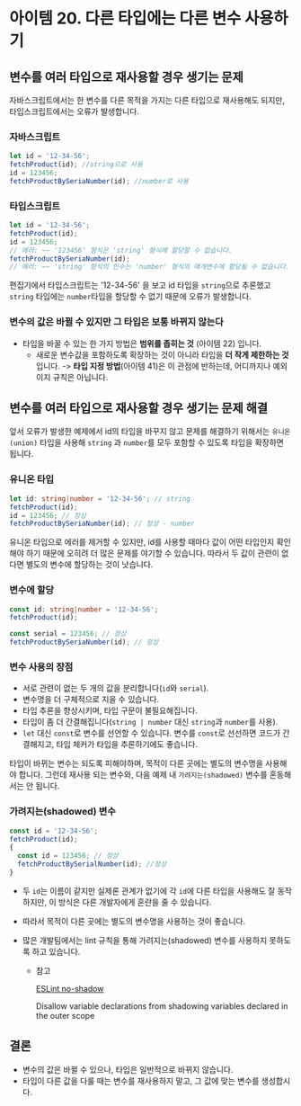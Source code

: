 # 아이템 20. 다른 타입에는 다른 변수 사용하기

 

## 변수를 여러 타입으로 재사용할 경우 생기는 문제

자바스크립트에서는 한 변수를 다른 목적을 가지는 다른 타입으로 재사용해도 되지만, 타입스크립트에서는 오류가 발생합니다.

### 자바스크립트

```typescript
let id = '12-34-56';
fetchProduct(id); //string으로 사용
id = 123456;
fetchProductBySeriaNumber(id); //number로 사용
```



### 타입스크립트

```typescript
let id = '12-34-56';
fetchProduct(id); 
id = 123456;
// 에러: ~~ '123456' 형식은 'string' 형식에 할당할 수 없습니다.
fetchProductBySeriaNumber(id);
// 에러: ~~ 'string' 형식의 인수는 'number' 형식의 매개변수에 할당될 수 없습니다.
```



편집기에서 타입스크립트는 '12-34-56' 을 보고 id 타입을 `string`으로 추론했고 `string` 타입에는 `number`타입을 할당할 수 없기 때문에 오류가 발생합니다.

### 변수의 값은 바뀔 수 있지만 그 타입은 보통 바뀌지 않는다

- 타입을 바꿀 수 있는 한 가지 방법은 **범위를 좁히는 것** (아이템 22) 입니다.
  - 새로운 변수값을 포함하도록 확장하는 것이 아니라 타입을 **더 작게 제한하는 것**입니다. -> **타입 지정 방법**(아이템 41)은 이 관점에 반하는데, 어디까지나 예외이지 규칙은 아닙니다.



## 변수를 여러 타입으로 재사용할 경우 생기는 문제 해결

앞서 오류가 발생한 예제에서 id의 타입을 바꾸지 않고 문제를 해결하기 위해서는 `유니온(union)` 타입을 사용해 `string` 과 `number`를 모두 포함할 수 있도록 타입을 확장하면 됩니다.

### 유니온 타입

```typescript
let id: string|number = '12-34-56'; // string
fetchProduct(id);
id = 123456; // 정상 
fetchProductBySeriaNumber(id); // 정상 - number
```

유니온 타입으로 에러를 제거할 수 있지만, id를 사용할 때마다 값이 어떤 타입인지 확인해야 하기 때문에 오히려 더 많은 문제를 야기할 수 있습니다. 따라서 두 값이 관련이 없다면 별도의 변수에 할당하는 것이 낫습니다.



### 변수에 할당

```typescript
const id: string|number = '12-34-56'; 
fetchProduct(id);

const serial = 123456; // 정상
fetchProductBySeriaNumber(id); // 정상 
```



### 변수 사용의 장점

- 서로 관련이 없는 두 개의 값을 분리합니다(`id`와 `serial`).
- 변수명을 더 구체적으로 지을 수 있습니다.
- 타입 추론을 향상시키며, 타입 구문이 불필요해집니다.
- 타입이 좀 더 간결해집니다(`string | number` 대신 `string`과 `number`를 사용).
- `let` 대신 `const`로 변수를 선언할 수 있습니다. 변수를 `const`로 선선하면 코드가 간결해지고, 타입 체커가 타입을 추론하기에도 좋습니다. 

타입이 바뀌는 변수는 되도록 피해야하며, 목적이 다른 곳에는 별도의 변수명을 사용해야 합니다. 그런데 재사용 되는 변수와, 다음 예제 내 `가려지는(shadowed)` 변수를 혼동해서는 안 됩니다.



### 가려지는(shadowed) 변수

```typescript
const id = '12-34-56';
fetchProduct(id);
{
  const id = 123456; // 정상
  fetchProductBySerialNumber(id); //정상
}
```

- 두 `id`는 이름이 같지만 실제론 관계가 없기에 각 `id`에 다른 타입을 사용해도 잘 동작하지만, 이 방식은 다른 개발자에게 혼란을 줄 수 있습니다.

- 따라서 목적이 다른 곳에는 별도의 변수명을 사용하는 것이 좋습니다.

- 많은 개발팀에서는 lint 규칙을 통해 가려지는(shadowed) 변수를 사용하지 못하도록 하고 있습니다.

  - 참고

    [ESLint no-shadow](https://eslint.org/docs/latest/rules/no-shadow)

    Disallow variable declarations from shadowing variables declared in the outer scope




## 결론

- 변수의 값은 바뀔 수 있으나, 타입은 일반적으로 바뀌지 않습니다.
- 타입이 다른 값을 다룰 때는 변수를 재사용하지 말고, 그 값에 맞는 변수를 생성합시다.

